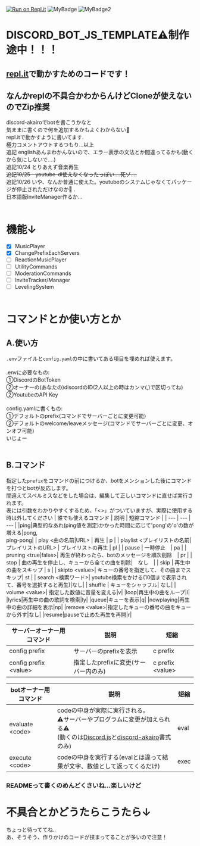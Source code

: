 [replit]:https://repl.it<br>
[djs]:https://discord.js.org/#/<br>
[akairo]:https://discord-akairo.github.io/#/
[![Run on Repl.it](https://repl.it/badge/github/Aiueokashi/DISCORD_BOT_JS_TEMPLATE)](https://repl.it/github/Aiueokashi/DISCORD_BOT_JS_TEMPLATE)
![MyBadge](https://img.shields.io/badge/まだ-制作途中-orange)
![MyBadge2](https://img.shields.io/badge/Under-Constructing-yellow)
# DISCORD_BOT_JS_TEMPLATE:warning:制作途中！！！
## [repl.it][replit]で動かすためのコードです！
## なんかreplの不具合かわからんけどCloneが使えないのでZip推奨
discord-akairoでbotを書こうかなと<br>
気ままに書くので何を追加するかもよくわからない🤪<br>
repl.itで動かすように書いてます.<br>
極力コメントアウトするつもり...以上<br>
追記 englishあんまわかんないので、エラー表示の文法とか間違ってるかも(動くから気にしないで....)<br>
追記10/24 とりあえず音楽再生<br>
~~追記10/25　youtube-dl使えなくなったっぽい....死ゾ....~~ <br>
追記10/26 いや、なんか普通に使えた。youtubeのシステムじゃなくてパッケージが停止されただけなのか:thinking:
.<br>
日本語版InviteManager作るか...
<br><br>
# 機能↓
- [x] MusicPlayer
- [x] ChangePrefixEachServers
- [ ] ReactionMusicPlayer
- [ ] UtilityCommands
- [ ] ModerationCommands
- [ ] InviteTracker/Manager
- [ ] LevelingSystem
<br><br>

# コマンドとか使い方とか
## A.使い方
`.env`ファイルと`config.yaml`の中に書いてある項目を埋めれば使えます。<br><br>
.envに必要なもの:<br>
①DiscordのBotToken<br>
②オーナーの(あなたの)discordのID(2人以上の時はカンマ(,)で区切ってね)<br>
②YoutubeのAPI Key<br><br>
config.yamlに書くもの:<br>
①デフォルトのprefix(コマンドでサーバーごとに変更可能)<br>
②デフォルトのwelcome/leaveメッセージ(コマンドでサーバーごとに変更、オンオフ可能)<br>
いじょー<br><br>
## B.コマンド
指定した`prefix`をコマンドの前につけるか、botをメンションした後にコマンドを打つとbotが反応します。<br>
間違えてスペルミスなどをした場合は、編集して正しいコマンドに直せば実行されます。<br>
表には引数をわかりやすくするため、「<>」がついていますが、実際に使用する時は外してください
| 誰でも使えるコマンド | 説明 | 短縮コマンド |
| --- | --- | --- |
|ping|典型的なあれ(ping値を測定)かかった時間に応じて'pong'の'o'の数が増える|pong,<br>ping-pong|
| play \<曲の名前\|URL> | 再生 | p | 
| playlist <プレイリストの名前\|プレイリストのURL> | プレイリストの再生 | pl |
| pause | 一時停止　| pa |
| pruning <true\|false>| 再生が終わったら、botのメッセージを順次削除　| pr |
| stop | 曲の再生を停止し、キューから全ての曲を削除|　なし　|
| skip | 再生中の曲をスキップ | s |
| skipto \<value>| キューの番号を指定して、その曲までスキップ| st |
| search \<検索ワード>| youtube検索をかける(10個まで表示されて、番号を選択すると再生)|なし|
| shuffle | キューをシャッフル| なし|
| volume \<value>| 指定した数値に音量を変える|v|
|loop|再生中の曲をループ|l|
|lyrics|再生中の曲の歌詞を検索|ly|
|queue|キューを表示|q|
|nowplaying|再生中の曲の詳細を表示|np|
|remove \<value>|指定したキューの番号の曲をキューから外す|なし|
|resume|pauseで止めた再生を再開|r|

|サーバーオーナー用コマンド|説明|短縮|
|---|---|---|
|config prefix|サーバーのprefixを表示|c prefix|
|config prefix \<value>|指定したprefixに変更(サーバー内のみ)|c prefix \<value>|
  
|botオーナー用コマンド|説明|短縮|
|---|---|---|
|evaluate \<code>|codeの中身が実際に実行される。<br>:warning:サーバーやプログラムに変更が加えられる:warning:<br>(動くのは[Discord.js][djs]と[discord-akairo][akairo]書式のみ)|eval|
|execute \<code>|codeの中身を実行する(evalとは違って結果が文字、数値として返ってくるだけ)|exec|
  
  
### READMEって書くのめんどくさいね...楽しいけど

# 不具合とかどうたらこうたら↓
ちょっと待っててね..<br>あ、そうそう、作りかけのコードが挟まってることが多いので注意！


